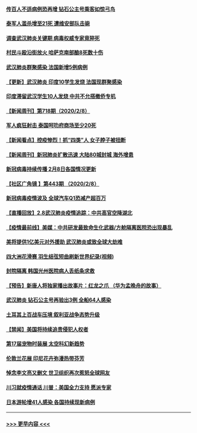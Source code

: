 #### [传百人不适病例恐再增 钻石公主号乘客如惊弓鸟](../pages/prog202/a102773051.md?t=02091555) 
#### [泰军人滥杀增至21死 遭维安部队击毙](../pages/prog202/a102772913.md?t=02091555) 
#### [调查武汉肺炎关键期 病毒权威专家竟猝死](../pages/prog202/a102773033.md?t=02091555) 
#### [村民斗殴沿街放火 哈萨克南部酿8死数十伤](../pages/prog202/a102772980.md?t=02091555) 
#### [武汉肺炎群聚感染 法国新增5例病例](../pages/prog202/a102772957.md?t=02091555) 
#### [【更新】武汉肺炎 印度10学生发烧 法国现群聚感染](../pages/prog202/a102770740.md?t=02091555) 
#### [印度滞留武汉学生10人发烧 中共不允搭撤侨专机](../pages/prog202/a102772946.md?t=02091555) 
#### [【新闻周刊】第718期（2020/2/8）](../pages/prog202/a102772921.md?t=02091555) 
#### [军人疯狂射击 泰国呵叻府商场至少20死](../pages/prog202/a102772833.md?t=02091555) 
#### [【新闻看点】控疫惨烈！抓“四类”人 女子脖子被扭断](../pages/prog202/a102772896.md?t=02091555) 
#### [【新闻周刊】新冠肺炎扩散迅速 大陆80城封城 海外增患](../pages/prog202/a102772852.md?t=02091555) 
#### [新冠病毒持续传播 2月8日各国情况更新](../pages/prog202/a102772826.md?t=02091555) 
#### [【社区广角镜  】第443期  （2020/2/8）](../pages/prog202/a102772736.md?t=02091555) 
#### [新冠病毒疫情波及 全球汽车Q1恐减产超百万](../pages/prog202/a102772695.md?t=02091555) 
#### [【直播回放】2.8武汉肺炎疫情追踪：中共高官空降湖北](../pages/prog202/a102772618.md?t=02091555) 
#### [【疫情最前线】美媒：中共研发最致命生化武器/方舱隔离医院恐出现暴乱](../pages/prog202/a102772439.md?t=02091555) 
#### [美将提供1亿美元对外援助 武汉肺炎或致全球大劫难](../pages/prog202/a102772361.md?t=02091555) 
#### [四大洲花滑赛 羽生结弦短曲刷新世界纪录(视频)](../pages/prog202/a102772341.md?t=02091555) 
#### [封院隔离 韩国光州医院病人丢纸条求救](../pages/prog202/a102772282.md?t=02091555) 
#### [【预告】新唐人将独家播出故事片：红龙之爪 （华为孟晚舟的故事）](../pages/prog202/a102767728.md?t=02091555) 
#### [武汉肺炎 钻石公主号再验出3例 全船64人感染](../pages/prog202/a102771726.md?t=02091555) 
#### [土耳其上百战车压境 叙利亚战争态势升级](../pages/prog202/a102772132.md?t=02091555) 
#### [【禁闻】美国将持续追责侵犯人权者](../pages/prog202/a102772042.md?t=02091555) 
#### [第17届宠物时装展 太空科幻新趋势](../pages/prog202/a102772033.md?t=02091555) 
#### [伦敦兰花展 印尼花卉弥漫热带芬芳](../pages/prog202/a102772026.md?t=02091555) 
#### [悼念李文亮又删文 世卫组织再次惹怒全球网友](../pages/prog202/a102771968.md?t=02091555) 
#### [川习就疫情通话 川普：美国全力支持 愿派专家](../pages/prog202/a102771930.md?t=02091555) 
#### [日本游轮增41人感染 各国持续现新病例](../pages/prog202/a102771912.md?t=02091555) 

----
#### [ >>> 更早内容 <<< ](../indexes/prog202-earlier.md)
